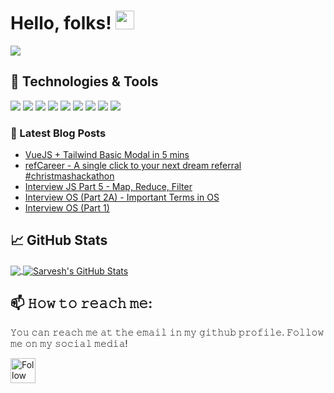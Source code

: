 
<!--
**dubesar/dubesar** is a ✨ _special_ ✨ repository because its `README.md` (this file) appears on your GitHub profile.

Here are some ideas to get you started:

- 🔭 I’m currently working on ...
- 🌱 I’m currently learning ...
- 👯 I’m looking to collaborate on ...
- 🤔 I’m looking for help with ...
- 💬 Ask me about ...
- 📫 How to reach me: ...
- 😄 Pronouns: ...
- ⚡ Fun fact: ...
-->

# Hello, folks! <img src="https://raw.githubusercontent.com/MartinHeinz/MartinHeinz/master/wave.gif" width="30px">

![](https://komarev.com/ghpvc/?username=dubesar&color=dc143c)

## 🔧 Technologies & Tools
![](https://img.shields.io/badge/OS-Linux-informational?style=flat&logo=linux&logoColor=white&color=2bbc8a)
![](https://img.shields.io/badge/Code-Python-informational?style=flat&logo=python&logoColor=white&color=2bbc8a)
![](https://img.shields.io/badge/Code-JavaScript-informational?style=flat&logo=javascript&logoColor=white&color=2bbc8a)
![](https://img.shields.io/badge/Shell-Bash-informational?style=flat&logo=gnu-bash&logoColor=white&color=2bbc8a)
![](https://img.shields.io/badge/Code-C++-informational?style=flat&logo=c%2B%2B&logoColor=white&color=2bbc8a)
![](https://img.shields.io/badge/Code-Java(Basics)-informational?style=flat&logo=java&logoColor=white&color=2bbc8a)
![](https://img.shields.io/badge/Code-MySQL-informational?style=flat&logo=mysql&logoColor=white&color=2bbc8a)
![](https://img.shields.io/badge/Code-ReactJS(Basics)-informational?style=flat&logo=react&logoColor=white&color=2bbc8a)
![](https://img.shields.io/badge/Backend-Flask-informational?style=flat&logo=flask&logoColor=white&color=2bbc8a)

### 📩 Latest Blog Posts 
<!-- BLOG-POST-LIST:START -->
- [VueJS + Tailwind Basic Modal in 5 mins](https://dubesar.hashnode.dev/vuejs-tailwind-basic-modal-in-5-mins)
- [refCareer - A single click to your next dream referral 
#christmashackathon](https://dubesar.hashnode.dev/refcareer-a-single-click-to-your-next-dream-referral-christmashackathon)
- [Interview JS Part 5 - Map, Reduce, Filter](https://dubesar.hashnode.dev/interview-js-part-5-map-reduce-filter)
- [Interview OS (Part 2A) - Important Terms in OS](https://dubesar.hashnode.dev/interview-os-part-2a-important-terms-in-os)
- [Interview OS (Part 1)](https://dubesar.hashnode.dev/interview-os-part-1)
<!-- BLOG-POST-LIST:END -->

## &#x1f4c8; GitHub Stats

<a href="https://github.com/dubesar/dubesar">
  <img align="center" src="https://github-readme-stats.vercel.app/api/top-langs/?username=dubesar&hide=html,jupyter%20notebook&title_color=ffffff&text_color=c9cacc&icon_color=2bbc8a&bg_color=1d1f21" />
</a>
<a href="https://github.com/dubesar/dubesar">
  <img align="center" src="https://github-readme-stats.vercel.app/api?username=dubesar&show_icons=true&line_height=27&count_private=true&title_color=ffffff&text_color=c9cacc&icon_color=2bbc8a&bg_color=1d1f21" alt="Sarvesh's GitHub Stats" />
</a>

## 📫 𝙷𝚘𝚠 𝚝𝚘 𝚛𝚎𝚊𝚌𝚑 𝚖𝚎:
𝚈𝚘𝚞 𝚌𝚊𝚗 𝚛𝚎𝚊𝚌𝚑 𝚖𝚎 𝚊𝚝 𝚝𝚑𝚎 𝚎𝚖𝚊𝚒𝚕 𝚒𝚗 𝚖𝚢 𝚐𝚒𝚝𝚑𝚞𝚋 𝚙𝚛𝚘𝚏𝚒𝚕𝚎. 𝙵𝚘𝚕𝚕𝚘𝚠 𝚖𝚎 𝚘𝚗 𝚖𝚢 𝚜𝚘𝚌𝚒𝚊𝚕 𝚖𝚎𝚍𝚒𝚊!

[<img src="https://raw.githubusercontent.com/Raymo111/Raymo111/master/socials/linkedin.png" height="40em" align="center" alt="Follow Sarvesh on LinkedIn" title="Follow Sarvesh on Linkedin"/>](https://linkedin.com/in/sarvesh-dubey-1b1505143)

